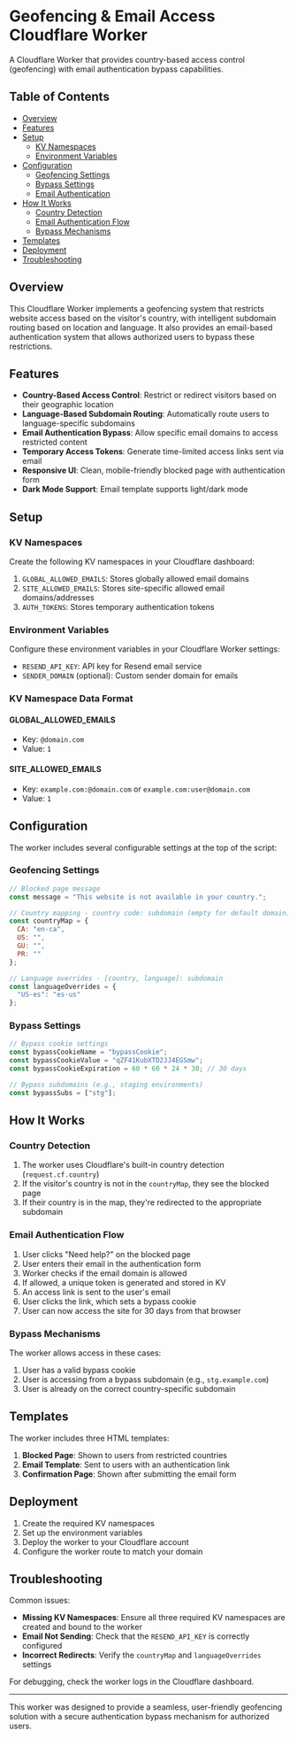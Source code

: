# Geofencing & Email Access Cloudflare Worker

A Cloudflare Worker that provides country-based access control (geofencing) with email authentication bypass capabilities.

## Table of Contents

- [Overview](#overview)
- [Features](#features)
- [Setup](#setup)
  - [KV Namespaces](#kv-namespaces)
  - [Environment Variables](#environment-variables)
- [Configuration](#configuration)
  - [Geofencing Settings](#geofencing-settings)
  - [Bypass Settings](#bypass-settings)
  - [Email Authentication](#email-authentication)
- [How It Works](#how-it-works)
  - [Country Detection](#country-detection)
  - [Email Authentication Flow](#email-authentication-flow)
  - [Bypass Mechanisms](#bypass-mechanisms)
- [Templates](#templates)
- [Deployment](#deployment)
- [Troubleshooting](#troubleshooting)

## Overview

This Cloudflare Worker implements a geofencing system that restricts website access based on the visitor's country, with intelligent subdomain routing based on location and language. It also provides an email-based authentication system that allows authorized users to bypass these restrictions.

## Features

- **Country-Based Access Control**: Restrict or redirect visitors based on their geographic location
- **Language-Based Subdomain Routing**: Automatically route users to language-specific subdomains
- **Email Authentication Bypass**: Allow specific email domains to access restricted content
- **Temporary Access Tokens**: Generate time-limited access links sent via email
- **Responsive UI**: Clean, mobile-friendly blocked page with authentication form
- **Dark Mode Support**: Email template supports light/dark mode

## Setup

### KV Namespaces

Create the following KV namespaces in your Cloudflare dashboard:

1. `GLOBAL_ALLOWED_EMAILS`: Stores globally allowed email domains
2. `SITE_ALLOWED_EMAILS`: Stores site-specific allowed email domains/addresses
3. `AUTH_TOKENS`: Stores temporary authentication tokens

### Environment Variables

Configure these environment variables in your Cloudflare Worker settings:

- `RESEND_API_KEY`: API key for Resend email service
- `SENDER_DOMAIN` (optional): Custom sender domain for emails

### KV Namespace Data Format

#### GLOBAL_ALLOWED_EMAILS
- Key: `@domain.com`
- Value: `1`

#### SITE_ALLOWED_EMAILS
- Key: `example.com:@domain.com` or `example.com:user@domain.com`
- Value: `1`

## Configuration

The worker includes several configurable settings at the top of the script:

### Geofencing Settings

```javascript
// Blocked page message
const message = "This website is not available in your country.";

// Country mapping - country code: subdomain (empty for default domain)
const countryMap = {
  CA: "en-ca",
  US: "",
  GU: "",
  PR: ""
};

// Language overrides - [country, language]: subdomain
const languageOverrides = {
  "US-es": "es-us"
};
```

### Bypass Settings

```javascript
// Bypass cookie settings
const bypassCookieName = "bypassCookie";
const bypassCookieValue = "qZF41KubXTD2JJ4EGSmw"; 
const bypassCookieExpiration = 60 * 60 * 24 * 30; // 30 days

// Bypass subdomains (e.g., staging environments)
const bypassSubs = ["stg"];
```

## How It Works

### Country Detection

1. The worker uses Cloudflare's built-in country detection (`request.cf.country`)
2. If the visitor's country is not in the `countryMap`, they see the blocked page
3. If their country is in the map, they're redirected to the appropriate subdomain

### Email Authentication Flow

1. User clicks "Need help?" on the blocked page
2. User enters their email in the authentication form
3. Worker checks if the email domain is allowed
4. If allowed, a unique token is generated and stored in KV
5. An access link is sent to the user's email
6. User clicks the link, which sets a bypass cookie
7. User can now access the site for 30 days from that browser

### Bypass Mechanisms

The worker allows access in these cases:
1. User has a valid bypass cookie
2. User is accessing from a bypass subdomain (e.g., `stg.example.com`)
3. User is already on the correct country-specific subdomain

## Templates

The worker includes three HTML templates:

1. **Blocked Page**: Shown to users from restricted countries
2. **Email Template**: Sent to users with an authentication link
3. **Confirmation Page**: Shown after submitting the email form

## Deployment

1. Create the required KV namespaces
2. Set up the environment variables
3. Deploy the worker to your Cloudflare account
4. Configure the worker route to match your domain

## Troubleshooting

Common issues:

- **Missing KV Namespaces**: Ensure all three required KV namespaces are created and bound to the worker
- **Email Not Sending**: Check that the `RESEND_API_KEY` is correctly configured
- **Incorrect Redirects**: Verify the `countryMap` and `languageOverrides` settings

For debugging, check the worker logs in the Cloudflare dashboard.

---

This worker was designed to provide a seamless, user-friendly geofencing solution with a secure authentication bypass mechanism for authorized users.


